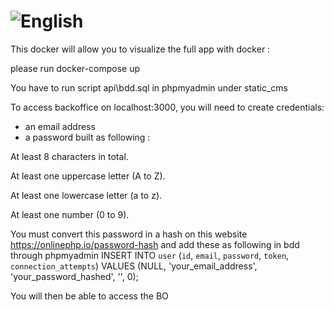 # ![English](https://flagcdn.com/40x30/gb.png)

This docker will allow you to visualize the full app with docker :

please run docker-compose up

You have to run script api\bdd.sql in phpmyadmin under static_cms

To access backoffice on localhost:3000, you will need to create credentials:

- an email address
- a password built as following :

At least 8 characters in total.

At least one uppercase letter (A to Z).

At least one lowercase letter (a to z).

At least one number (0 to 9).

You must convert this password in a hash on this website https://onlinephp.io/password-hash and add these as following in bdd through phpmyadmin
INSERT INTO `user` (`id`, `email`, `password`, `token`, `connection_attempts`) VALUES (NULL, 'your_email_address', 'your_password_hashed', '', 0);

You will then be able to access the BO
